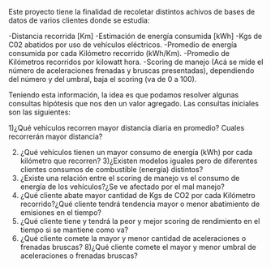 Este proyecto tiene la finalidad de recoletar distintos achivos de bases de datos de varios clientes donde se estudia:

-Distancia recorrida [Km]
-Estimación de energía consumida [kWh]
-Kgs de C02 abatidos por uso de vehículos eléctricos.
-Promedio de energía consumida por cada Kilómetro recorrido (kWh/Km).
-Promedio de Kilómetros recorridos por kilowatt hora.
-Scoring de manejo (Acá se mide el número de aceleraciones frenadas y bruscas presentadas), dependiendo del número y del umbral, baja el scoring (va de 0 a 100).

Teniendo esta información, la idea es que podamos resolver algunas consultas hipótesis que nos den un valor agregado.
Las consultas iniciales son las siguientes:

1)¿Qué vehículos recorren mayor distancia diaria en promedio? Cuales recorrerán mayor distancia?

2) ¿Qué vehículos tienen un mayor consumo de energía (kWh) por cada kilómetro que recorren?
3)¿Existen modelos iguales pero de diferentes clientes  consumos de combustible (energía) distintos?
4) ¿Existe una relación entre el scoring de manejo vs el consumo de energía de los vehículos?¿Se ve afectado por el mal manejo?
5) ¿Qué cliente abate mayor cantidad de Kgs de CO2 por cada Kilómetro recorrido?¿Qué cliente tendrá tendencia mayor o menor abatimiento de emisiones en el tiempo?
6) ¿Qué cliente tiene y tendrá la peor y mejor scoring de rendimiento en el tiempo si se mantiene como va?
7) ¿Qué cliente comete la mayor y menor cantidad de aceleraciones o frenadas bruscas? 
8)¿Qué cliente comete el mayor y menor umbral de aceleraciones o frenadas bruscas?
